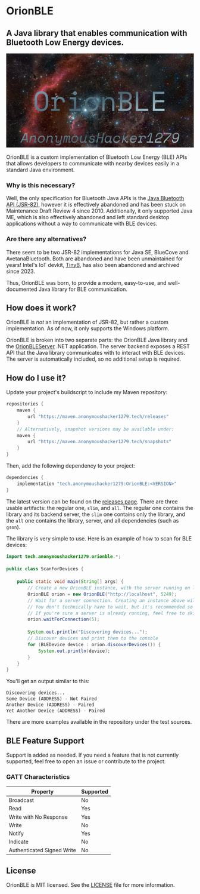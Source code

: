 # OrionBLE

## A Java library that enables communication with Bluetooth Low Energy devices.

![](banner.png)

OrionBLE is a custom implementation of Bluetooth Low Energy (BLE) APIs that allows developers to communicate with nearby
devices easily in a standard Java environment.

### Why is this necessary?

Well, the only specification for Bluetooth Java APIs is
the [Java Bluetooth API (JSR-82)](https://en.wikipedia.org/wiki/Java_APIs_for_Bluetooth), however it is effectively
abandoned and has been stuck on Maintenance Draft Review 4 since 2010. Additionally, it only supported Java ME, which
is also effectively abandoned and left standard desktop applications without a way to communicate with BLE devices.

### Are there any alternatives?

There seem to be two JSR-82 implementations for Java SE, BlueCove and AvetanaBluetooth. Both are abandoned and have been
unmaintained for years! Intel's IoT devkit, [TinyB](https://github.com/intel-iot-devkit/tinyb), has also been abandoned
and archived since 2023.

Thus, OrionBLE was born, to provide a modern, easy-to-use, and well-documented Java library for BLE communication.

## How does it work?

OrionBLE is *not* an implementation of JSR-82, but rather a custom implementation. As of now, it only supports the
Windows platform.

OrionBLE is broken into two separate parts: the OrionBLE Java library and
the [OrionBLEServer](https://github.com/AnonymousHacker1279/OrionBLEServer) .NET application. The
server backend exposes a REST API that the Java library communicates with to interact with BLE devices. The server
is automatically included, so no additional setup is required.

## How do I use it?

Update your project's buildscript to include my Maven repository:

```groovy
repositories {
	maven {
		url "https://maven.anonymoushacker1279.tech/releases"
	}
	// Alternatively, snapshot versions may be available under:
	maven {
		url "https://maven.anonymoushacker1279.tech/snapshots"
	}
}
```

Then, add the following dependency to your project:

```groovy
dependencies {
	implementation "tech.anonymoushacker1279:OrionBLE:<VERSION>"
}
```

The latest version can be found on the [releases page](https://github.com/AnonymousHacker1279/OrionBLE/releases). There
are three usable artifacts: the regular one, `slim`, and `all`. The regular one contains the library and its backend
server, the `slim` one contains only the library, and the `all` one contains the library, server, and all dependencies
(such as `gson`).

The library is very simple to use. Here is an example of how to scan for BLE devices:

```java
import tech.anonymoushacker1279.orionble.*;

public class ScanForDevices {

	public static void main(String[] args) {
		// Create a new OrionBLE instance, with the server running on localhost and port 5249
		OrionBLE orion = new OrionBLE("http://localhost", 5249);
		// Wait for a server connection. Creating an instance above will automatically try to launch the backend server.
		// You don't technically have to wait, but it's recommended so you don't run into connection issues.
		// If you're sure a server is already running, feel free to skip this step.
		orion.waitForConnection(5);

		System.out.println("Discovering devices...");
		// Discover devices and print them to the console
		for (BLEDevice device : orion.discoverDevices()) {
			System.out.println(device);
		}
	}
}
```

You'll get an output similar to this:

```
Discovering devices...
Some Device (ADDRESS) - Not Paired
Another Device (ADDRESS) - Paired
Yet Another Device (ADDRESS) - Paired
```

There are more examples available in the repository under the test sources.

## BLE Feature Support

Support is added as needed. If you need a feature that is not currently supported, feel free to open an issue or
contribute to the project.

### GATT Characteristics

| Property                   | Supported |
|----------------------------|-----------|
| Broadcast                  | No        |
| Read                       | Yes       |
| Write with No Response     | Yes       |
| Write                      | No        |
| Notify                     | Yes       |
| Indicate                   | No        |
| Authenticated Signed Write | No        |

## License

OrionBLE is MIT licensed. See the [LICENSE](LICENSE) file for more information.